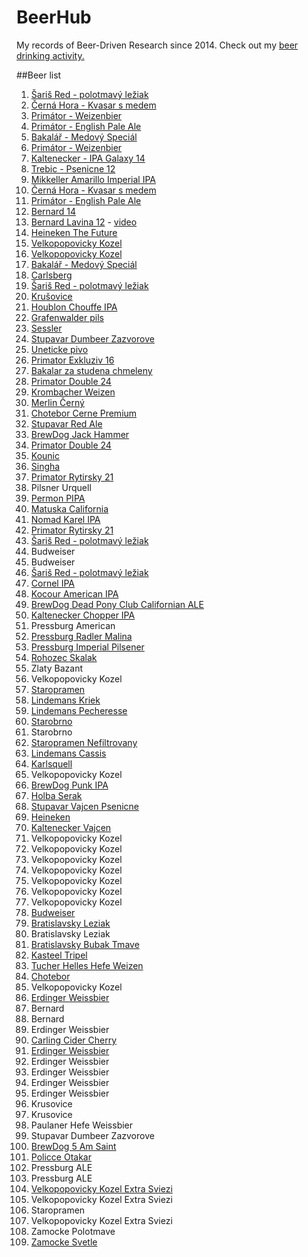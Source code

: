 # BeerHub

My records of Beer-Driven Research since 2014. Check out my [beer drinking activity.](http://beerpals.github.io/#!/feromakovi)

##Beer list
1. [Šariš Red - polotmavý ležiak](img/IMG_20140404_234333.jpg)
2. [Černá Hora - Kvasar s medem](img/IMG_20140406_004502.jpg)
3. [Primátor - Weizenbier](img/IMG_20140406_020913.jpg)
4. [Primátor - English Pale Ale](img/IMG_20140406_143249.jpg)
5. [Bakalář - Medový Speciál](img/IMG_20140406_211948.jpg)
6. [Primátor - Weizenbier](img/IMG_20140407_012519.jpg)
7. [Kaltenecker - IPA Galaxy 14](img/IMG_20140407_204906.jpg)
8. [Trebic - Psenicne 12](img/IMG_20140407_210231.jpg)
9. [Mikkeller Amarillo Imperial IPA](img/IMG_20140408_001543.jpg)
10. [Černá Hora - Kvasar s medem](img/IMG_20140408_231535.jpg)
11. [Primátor - English Pale Ale](img/IMG_20140408_233648.jpg)
12. [Bernard 14](img/IMG_20140409_213236.jpg)
13. [Bernard Lavina 12](img/IMG_20140409_213259.jpg) - [video](http://www.youtube.com/watch?v=ghyZF7REOT4&list=UUGOLwlIxP5GX-2Rhx_TXwFg&feature=share)
14. [Heineken The Future](img/IMG_20140409_232732.jpg)
15. [Velkopopovicky Kozel](img/IMG_20140409_235047.jpg)
16. [Velkopopovicky Kozel](img/IMG_20140410_001941.jpg)
17. [Bakalář - Medový Speciál](img/IMG_20140411_004927.jpg)
18. [Carlsberg](img/IMG_20140412_011355.jpg)
19. [Šariš Red - polotmavý ležiak](img/IMG_20140416_225959.jpg)
20. [Krušovice](img/IMG_20140420_210748.jpg)
21. [Houblon Chouffe IPA](img/IMG_20140420_221430.jpg)
22. [Grafenwalder pils](img/IMG_20140420_224924.jpg)
23. [Sessler](img/IMG_20140423_205922.jpg)
24. [Stupavar Dumbeer Zazvorove](img/IMG_20140423_213228.jpg)
25. [Uneticke pivo](img/IMG_20140423_221105.jpg)
26. [Primator Exkluziv 16](img/IMG_20140424_212948.jpg)
27. [Bakalar za studena chmeleny](img/IMG_20140424_220510.jpg)
28. [Primator Double 24](img/IMG_20140425_003801.jpg)
29. [Krombacher Weizen](img/IMG_20140426_012140.jpg)
30. [Merlin Černý](img/IMG_20140427_034542.jpg)
31. [Chotebor Cerne Premium](img/IMG_20140428_193152.jpg)
32. [Stupavar Red Ale](img/IMG_20140428_200424.jpg)
33. [BrewDog Jack Hammer](img/IMG_20140428_204318.jpg)
34. [Primator Double 24](img/IMG_20140425_003801.jpg)
35. [Kounic](img/IMG_20140429_225649.jpg)
36. [Singha](img/IMG_20140506_014120.jpg)
37. [Primator Rytirsky 21](img/IMG_20140507_041817.jpg)
38. Pilsner Urquell
39. [Permon PIPA](img/IMG_20140513_190813.jpg)
40. [Matuska California](img/IMG_20140513_193407.jpg)
41. [Nomad Karel IPA](img/IMG_20140513_201527.jpg)
42. [Primator Rytirsky 21](img/IMG_20140507_041817.jpg)
43. [Šariš Red - polotmavý ležiak](img/IMG_20140404_234333.jpg)
44. Budweiser
45. Budweiser
46. [Šariš Red - polotmavý ležiak](img/IMG_20140404_234333.jpg)
47. [Cornel IPA](img/IMG_20140520_194649.jpg)
48. [Kocour American IPA](img/IMG_20140520_201619.jpg)
49. [BrewDog Dead Pony Club Californian ALE](img/IMG_20140520_210857.jpg)
50. [Kaltenecker Chopper IPA](img/IMG_1401144895284.jpg)
51. Pressburg American
52. [Pressburg Radler Malina](img/IMG_1401213696806.jpg)
53. [Pressburg Imperial Pilsener](img/IMG_1401215502740.jpg)
54. [Rohozec Skalak](img/IMG_1401217248992.jpg)
55. Zlaty Bazant
56. Velkopopovicky Kozel
57. [Staropramen](img/IMG_1401567608707.jpg)
58. [Lindemans Kriek](img/IMG_1401617947423.jpg)
59. [Lindemans Pecheresse](img/IMG_1401618712833.jpg)
60. [Starobrno](img/IMG_1401811547667.jpg)
61. Starobrno
62. [Staropramen Nefiltrovany](img/IMG_1401819495658.jpg)
63. [Lindemans Cassis](img/IMG_1402066464718.jpg)
64. [Karlsquell](img/IMG_1402167012385.jpg)
65. Velkopopovicky Kozel
66. [BrewDog Punk IPA](img/IMG_1402510258153.jpg)
67. [Holba Serak](img/IMG_1402512987224.jpg)
68. [Stupavar Vajcen Psenicne](img/IMG_1402516364087.jpg)
69. [Heineken](img/IMG_1402610554039.jpg)
70. [Kaltenecker Vajcen](img/IMG_1402679957165.jpg)
71. Velkopopovicky Kozel
72. Velkopopovicky Kozel
73. Velkopopovicky Kozel
74. Velkopopovicky Kozel
75. Velkopopovicky Kozel
76. Velkopopovicky Kozel
77. Velkopopovicky Kozel
78. [Budweiser](img/IMG_1403026646421.jpg)
79. [Bratislavsky Leziak](img/IMG_1403108055695.jpg)
80. Bratislavsky Leziak
81. [Bratislavsky Bubak Tmave](img/IMG_1403118535291.jpg)
82. [Kasteel Tripel](img/IMG_1403303769593.jpg)
83. [Tucher Helles Hefe Weizen](img/IMG_1403548152584.jpg)
84. [Chotebor](img/IMG_1403641944550.jpg)
85. Velkopopovicky Kozel
86. [Erdinger Weissbier](img/IMG_1403815540682.jpg)
87. Bernard
88. Bernard
89. Erdinger Weissbier
90. [Carling Cider Cherry](img/IMG_1404162979587.jpg)
91. [Erdinger Weissbier](img/IMG_1404232929444.jpg)
92. Erdinger Weissbier
93. Erdinger Weissbier
94. Erdinger Weissbier
95. Erdinger Weissbier
96. Krusovice
97. Krusovice
98. Paulaner Hefe Weissbier
99. Stupavar Dumbeer Zazvorove
100. [BrewDog 5 Am Saint](img/IMG_1405022234692.jpg)
101. [Policce Otakar](img/IMG_1405024941891.jpg)
102. Pressburg ALE
103. Pressburg ALE
104. [Velkopopovicky Kozel Extra Sviezi](img/IMG_1405266967467.jpg)
105. Velkopopovicky Kozel Extra Sviezi
106. Staropramen
107. Velkopopovicky Kozel Extra Sviezi
108. Zamocke Polotmave
109. [Zamocke Svetle](img/IMG_1405538871052.jpg)